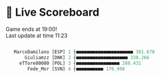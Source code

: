 # 🚩 Live Scoreboard
Game ends at 19:00!   
Last update at time 11:23
```R

   MarcoDamilano [ESP] 1 ┤■■■■■■■■■■■■■■■■■■■■■ 381.678   
       Giuliamzz [DNK] 2 ┤■■■■■■■■■■■■■■■■■■■ 338.266     
     eTTore00000 [POL] 3 ┤■■■■■■■■■■■■■■■■ 288.431        
        Fede_Mor [SVN] 4 ┤■■■■■■■■■■ 176.998              

```

